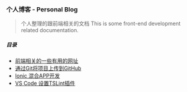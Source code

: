 ### 个人博客 - Personal Blog

> 个人整理的跟前端相关的文档
> This is some front-end development related documentation.

##### 目录
* [前端相关的一些有用的网址](https://github.com/RayProjects/blog/issues/1)
* [通过Git将项目上传到GitHub](https://github.com/RayProjects/blog/issues/2)
* [Ionic 混合APP开发](https://github.com/RayProjects/blog/issues/3)
* [VS Code 设置TSLint插件](https://github.com/RayProjects/blog/issues/4)
